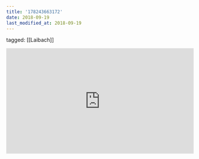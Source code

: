 ```yaml
---
title: '178243663172'
date: 2018-09-19
last_modified_at: 2018-09-19
---
```

tagged: [[Laibach]]
<iframe allow="accelerometer; autoplay; clipboard-write; encrypted-media; gyroscope; picture-in-picture" allowfullscreen="" frameborder="0" height="281" id="youtube_iframe" src="https://www.youtube.com/embed/LB9lObWclFQ?feature=oembed&amp;enablejsapi=1&amp;origin=https://safe.txmblr.com&amp;wmode=opaque" width="500"></iframe>